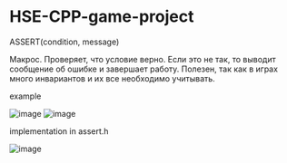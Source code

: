 # HSE-CPP-game-project
 
ASSERT(condition, message)

Макрос. Проверяет, что условие верно. Если это не так, то выводит сообщение об ошибке и завершает работу. Полезен, так как в играх много инвариантов и их все необходимо учитывать.

example

![image](https://user-images.githubusercontent.com/54230867/221960861-44a337e2-8109-4bbc-bec7-6ffaf688fd71.png)
![image](https://user-images.githubusercontent.com/54230867/221961266-88e8071a-dbe1-4d95-a4fd-f938d488a290.png)

implementation in assert.h

![image](https://user-images.githubusercontent.com/54230867/221961669-9f15675f-189c-4cac-a03d-3228bf70807f.png)
